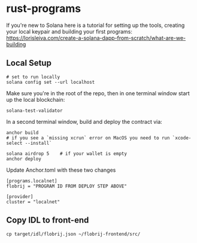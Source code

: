# rust-programs

If you're new to Solana here is a tutorial for setting up the tools, creating your local keypair and building your first programs: https://lorisleiva.com/create-a-solana-dapp-from-scratch/what-are-we-building

## Local Setup

    # set to run locally
    solana config set --url localhost

Make sure you're in the root of the repo, then in one terminal window start up the local blockchain:

    solana-test-validator

In a second terminal window, build and deploy the contract via:

    anchor build
    # if you see a `missing xcrun` error on MacOS you need to run `xcode-select --install`

    solana airdrop 5    # if your wallet is empty
    anchor deploy

Update Anchor.toml with these two changes

```
[programs.localnet]
flobrij = "PROGRAM ID FROM DEPLOY STEP ABOVE"
```

```
[provider]
cluster = "localnet"
```

## Copy IDL to front-end

    cp target/idl/flobrij.json ~/flobrij-frontend/src/
